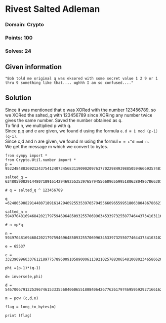 # Rivest Salted Adleman

### Domain: Crypto

### Points: 100

### Solves: 24

## Given information 

```
"Bob told me original q was eksored with some secret value 1 2 9 or 1 thru 9 something like that.... ughhh I am so confused...."
```

## Solution 

Since it was mentioned that q was XORed with the number 123456789, so we XORed the salted_q with 123456789 since XORing any number twice gives the same number. Saved the number obtained as q.   
To find n, we multiplied p with q.   
Since p,q and e are given, we found d using the formula `e.d ≡ 1 mod (p-1)(q-1)`.   
Since c,d and n are given, we found m using the formul `m = c^d mod n`.   
We get the message m which we convert to bytes.   

```
from sympy import *
from Crypto.Util.number import * 
p = 95224848836921243754124073456831190902097637702298493988505946669357481749059

salted_q = 62480590829144807189161429469255353976579455660965599518063804867866301233320

# q = salted_q ^ 123456789

q =62480590829144807189161429469255353976579455660965599518063804867866211464637

salted_n = 5949704816946842021797594696485093255706996345339732550774644373410311670577880550185915164563052783086742129032939489765553432953432924892778486382904377417840

# n =p*q

n = 5949704816946842021797594696485093255706996345339732550774644373410310233934264553505213393677159246237065515948410918285615690359863999863993103739392886526583

e = 65537

c = 332390996033761218977578960091058900061139210257883065481008023465866203213646838419152404854307189904898248026722555965488045307811040811040694129009535565921

phi =(p-1)*(q-1)

d= inverse(e,phi) 

d = 546700679122539674615333556040606551808406426776261797469595929271661629747336488381383432365916543563803464361628868524035950851824227824227587881066617058001

m = pow (c,d,n)

flag = long_to_bytes(m)

print (flag)
```

